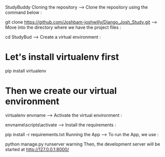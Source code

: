 
StudyBuddy
Cloning the repository
--> Clone the repository using the command below :

git clone https://github.com/Joshbam-joshwilly/Django_Josh_Study.git
--> Move into the directory where we have the project files :

cd StudyBud
--> Create a virtual environment :

# Let's install virtualenv first
pip install virtualenv

# Then we create our virtual environment
virtualenv envname
--> Activate the virtual environment :

envname\scripts\activate
--> Install the requirements :

pip install -r requirements.txt
Running the App
--> To run the App, we use :

python manage.py runserver
warning Then, the development server will be started at http://127.0.0.1:8000/


